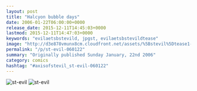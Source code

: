 ```yaml
---
layout: post
title: "Halcyon bubble days"
date: 2006-01-22T06:00:00+0000
release_date: 2015-12-11T14:45:03+0000
lastmod: 2015-12-11T14:47:03+0000
keywords: "evilaetsbstevild, jpgst, evilaetsbstevildtease"
image: "http://d3e878vmunx8cm.cloudfront.net/assets/%5Bstevil%5Dtease1-22-06.jpg"
permalink: "/p/st-evil-060122"
summary: "Originally published Sunday January, 22nd 2006"
category: comics
hashtag: "#axisofstevil_st-evil-060122"
---
```


![st-evil](http://d3e878vmunx8cm.cloudfront.net/assets/%5Bstevil%5Dtease1-22-06.jpg)
![st-evil](http://d3e878vmunx8cm.cloudfront.net/assets/%5Bstevil%5D1-22-06.jpg)

